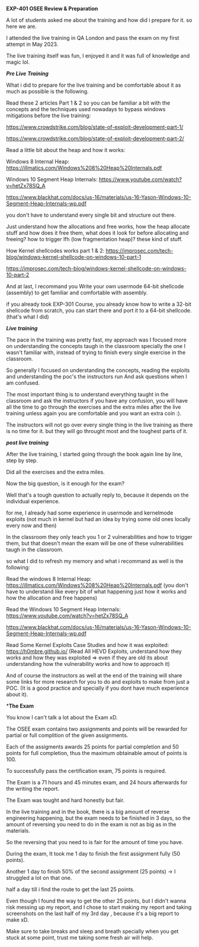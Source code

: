 **EXP-401 OSEE Review & Preparation**

A lot of students asked me about the training and how did i prepare for it. so here we are.

I attended the live training in QA London and pass the exam on my first attempt in May 2023.

The live training itself was fun, I enjoyed it and it was full of knowledge and magic lol.

***Pre Live Training***

What i did to prepare for the live training and be comfortable about it as much as possible is the following.

Read these 2 articles Part 1 & 2 so you can be familiar a bit with the concepts and the techniques used nowadays to bypass windows mitigations before the live training:

https://www.crowdstrike.com/blog/state-of-exploit-development-part-1/

https://www.crowdstrike.com/blog/state-of-exploit-development-part-2/

Read a little bit about the heap and how it works:

Windows 8 Internal Heap: https://illmatics.com/Windows%208%20Heap%20Internals.pdf

Windows 10 Segment Heap Internals: https://www.youtube.com/watch?v=hetZx78SQ_A

https://www.blackhat.com/docs/us-16/materials/us-16-Yason-Windows-10-Segment-Heap-Internals-wp.pdf

you don't have to understand every single bit and structure out there.

Just understand how the allocations and free works, how the heap allocate stuff and how does it free them, what does it look for before allocating and freeing? how to trigger lfh (low fragmentation heap)? these kind of stuff.

How Kernel shellcodes works part 1 & 2: 
https://improsec.com/tech-blog/windows-kernel-shellcode-on-windows-10-part-1

https://improsec.com/tech-blog/windows-kernel-shellcode-on-windows-10-part-2

And at last, I recommand you Write your own usermode 64-bit shellcode (assembly) to get familiar and comfortable with assembly.

if you already took EXP-301 Course, you already know how to write a 32-bit shellcode from scratch, you can start there and port it to a 64-bit shellcode. (that's what I did)

***Live training***

The pace in the training was pretty fast, my approach was I focused more on understanding the concepts taugh in the classroom specially the one I wasn't familiar with, instead of trying to finish every single exercise in the classroom.

So generally I focused on understanding the concepts, reading the exploits and understanding the poc's the instructors run And ask questions when I am confused.

The most important thing is to understand everything taught in the classroom and ask the instructors if you have any confusion, you will have all the time to go through the exercises and the extra miles after the live training unless again you are comfortable and you want an extra coin :).

The instructors will not go over every single thing in the live training as there is no time for it. but they will go throught most and the toughest parts of it.

***post live training***

After the live training, I started going through the book again line by line, step by step.

Did all the exercises and the extra miles.

Now the big question, is it enough for the exam?

Well that's a tough question to actually reply to, because it depends on the individual experience.

for me, I already had some experience in usermode and kernelmode exploits (not much in kernel but had an idea by trying some old ones locally every now and then)

In the classroom they only teach you 1 or 2 vulnerabilities and how to trigger them, but that doesn't mean the exam will be one of these vulnerabilities taugh in the classroom.

so what I did to refresh my memory and what i recommand as well is the following:

Read the windows 8 Internal Heap: https://illmatics.com/Windows%208%20Heap%20Internals.pdf (you don't have to understand like every bit of what happening just how it works and how the allocation and free happens)

Read the Windows 10 Segment Heap Internals: https://www.youtube.com/watch?v=hetZx78SQ_A

https://www.blackhat.com/docs/us-16/materials/us-16-Yason-Windows-10-Segment-Heap-Internals-wp.pdf

Read Some Kernel Exploits Case Studies and how it was exploited: https://h0mbre.github.io/ (Read All HEVD Exploits, understand how they works and how they was exploited => even if they are old its about understanding how the vulnerability works and how to approach it)

And of course the instructors as well at the end of the training will share some links for more research for you to do and exploits to make from just a POC. (It is a good practice and specially if you dont have much experience about it).

***The Exam**

You know I can't talk a lot about the Exam xD.

The OSEE exam contains two assignments and points will be rewarded for partial or full complition of the given assignments.

Each of the assigments awards 25 points for partial completion and 50 points for full completion, thus the maximum obtainable amout of points is 100.

To successfully pass the certification exam, 75 points is required.

The Exam is a 71 hours and 45 minutes exam, and 24 hours afterwards for the writing the report.

The Exam was tought and hard honestly but fair.

In the live training and in the book, there is a big amount of reverse engineering happening, but the exam needs to be finished in 3 days, so the amount of reversing you need to do in the exam is not as big as in the materials.

So the reversing that you need to is fair for the amount of time you have.

During the exam, It took me 1 day to finish the first assignment fully (50 points).

Another 1 day to finish 50% of the second assignment (25 points) -> I struggled a lot on that one.

half a day till i find the route to get the last 25 points.

Even though I found the way to get the other 25 points, but I didn't wanna risk messing up my report, and I chose to start making my report and taking screenshots on the last half of my 3rd day , because it's a big report to make xD.

Make sure to take breaks and sleep and breath specially when you get stuck at some point, trust me taking some fresh air will help.
